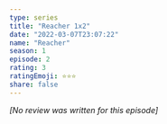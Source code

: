```yaml
---
type: series
title: "Reacher 1x2"
date: "2022-03-07T23:07:22"
name: "Reacher"
season: 1
episode: 2
rating: 3
ratingEmoji: ⭐️⭐️⭐️
share: false
---
```


*[No review was written for this episode]*
